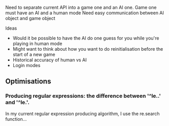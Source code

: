 
Need to separate current API into a game one and an AI one. 
Game one must have an AI and a human mode
Need easy communication between AI object and game object



Ideas
- Would it be possible to have the AI do one guess for you while you're 
  playing in human mode 
- Might want to think about how you want to do reinitialisation before
the start of a new game
- Historical accuracy of human vs AI
- Login modes



## Optimisations

### Producing regular expressions: the difference between '^le..' and '^le.'.

In my current regular expression producing algorithm, I use the re.search function...